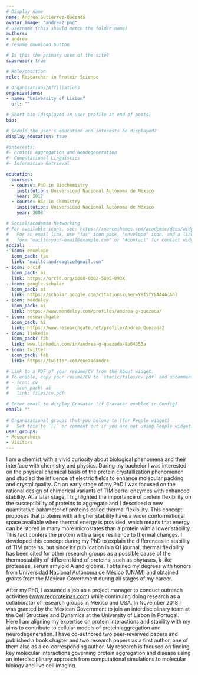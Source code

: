 ```yaml
---
# Display name
name: Andrea Gutiérrez-Quezada
avatar_image: "andrea2.png"
# Username (this should match the folder name)
authors:
- andrea
# resume download button

# Is this the primary user of the site?
superuser: true

# Role/position
role: Researcher in Protein Science

# Organizations/Affiliations
organizations:
- name: "University of Lisbon"
  url: ""

# Short bio (displayed in user profile at end of posts)
bio: 

# Should the user's education and interests be displayed?
display_education: true

#interests:
#- Protein Aggregation and Neudegeneration
#- Computational Linguistics
#- Information Retrieval

education:
  courses:
  - course: PhD in Biochemistry
    institution: Universidad Nacional Autónoma de México
    year: 2017
  - course: BSc in Chemistry
    institution: Universidad Nacional Autónoma de México
    year: 2008

# Social/academia Networking
# For available icons, see: https://sourcethemes.com/academic/docs/widgets/#icons
#   For an email link, use "fas" icon pack, "envelope" icon, and a link in the
#   form "mailto:your-email@example.com" or "#contact" for contact widget.
social:
- icon: envelope
  icon_pack: fas
  link: "mailto:andreagtzq@gmail.com"
- icon: orcid
  icon_pack: ai
  link: https://orcid.org/0000-0002-5805-893X
- icon: google-scholar
  icon_pack: ai
  link: https://scholar.google.com/citations?user=Y8f5fY8AAAAJ&hl
- icon: mendeley
  icon_pack: ai
  link: https://www.mendeley.com/profiles/andrea-g-quezada/
- icon: researchgate
  icon_pack: ai
  link: https://www.researchgate.net/profile/Andrea_Quezada2
- icon: linkedin
  icon_pack: fab
  link: www.linkedin.com/in/andrea-g-quezada-8b64353a
- icon: twitter
  icon_pack: fab
  link: https://twitter.com/quezadandre

# Link to a PDF of your resume/CV from the About widget.
# To enable, copy your resume/CV to `static/files/cv.pdf` and uncomment the lines below.  
# - icon: cv
#   icon_pack: ai
#   link: files/cv.pdf

# Enter email to display Gravatar (if Gravatar enabled in Config)
email: ""
  
# Organizational groups that you belong to (for People widget)
#   Set this to `[]` or comment out if you are not using People widget.  
user_groups:
- Researchers
- Visitors
---
```


I am a chemist with a vivid curiosity about biological phenomena and their interface with chemistry and physics. During my bachelor I was interested on the physical chemical basis of the protein crystallization phenomenon and studied the influence of electric fields to enhance molecular packing and crystal quality. On an early stage of my PhD I was focused on the rational design of chimerical variants of TIM barrel enzymes with enhanced stability. At a later stage, I highlighted the importance of protein flexibility on the susceptibility of proteins to aggregate and I described a new quantitative parameter of proteins called thermal flexibility. This concept proposes that proteins with a higher stability have a wider conformational space available when thermal energy is provided, which means that energy can be stored in many more microstates than a protein with a lower stability. This fact confers the protein with a large resilience to thermal changes. I developed this concept during my PhD to explain the differences in stability of TIM proteins, but since its publication in a Q1 journal, thermal flexibility has been cited for other research groups as a possible cause of the thermostability of different kind of proteins, such as phytases, k-like proteases, serum amyloid A and globins. I obtained my degrees with honors from Universidad Nacional Autónoma de México (UNAM) and obtained grants from the Mexican Government during all stages of my career.

After my PhD, I assumed a job as a project manager to conduct outreach activities (www.redproteinas.com) while continuing doing research as a collaborator of research groups in Mexico and USA. In November 2018 I was granted by the Mexican Government to join an interdisciplinary team at the Cell Structure and Dynamics at the University of Lisbon in Portugal. Here I am aligning my expertise on protein interactions and stability with my aims to contribute to cellular models of protein aggregation and neurodegeneration. I have co-authored two peer-reviewed papers and published a book chapter and two research papers as a first author, one of them also as a co-corresponding author. My research is focused on finding key molecular interactions governing protein aggregation and disease using an interdisciplinary approach from computational simulations to molecular biology and live cell imaging.